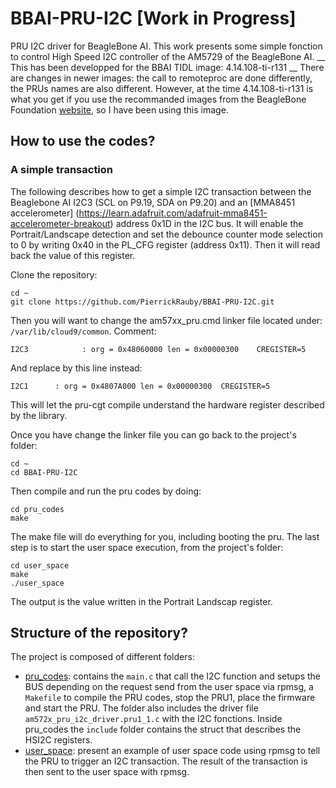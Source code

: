 # BBAI-PRU-I2C [Work in Progress]
PRU I2C driver for BeagleBone AI. This work presents some simple fonction to 
control High Speed I2C controller of the AM5729 of the BeagleBone AI. 
__ This has been developped for the BBAI TIDL image: 4.14.108-ti-r131 __ There 
are changes in newer images: the call to remoteproc are done differently, the 
PRUs names are also different. However, at the time 4.14.108-ti-r131 is 
what you get if you use the recommanded images from the BeagleBone Foundation 
[website](https://beagleboard.org/latest-images), so I have been using this 
image.

## How to use the codes?

### A simple transaction 

The following describes how to get a simple I2C transaction between the
Beaglebone AI I2C3 (SCL on P9.19, SDA on P9.20) and an 
[MMA8451 accelerometer]
(https://learn.adafruit.com/adafruit-mma8451-accelerometer-breakout) address 
0x1D in the I2C bus. It will enable the Portrait/Landscape detection and set the
debounce counter mode selection to 0 by writing 0x40 in the PL_CFG register 
(address 0x11). Then it will read back the value of this register.

Clone the repository:
```
cd ~ 
git clone https://github.com/PierrickRauby/BBAI-PRU-I2C.git
```

Then you will want to change the am57xx_pru.cmd linker file located under:
`/var/lib/cloud9/common`. Comment:
```
I2C3            : org = 0x48060000 len = 0x00000300    CREGISTER=5
```
And replace by this line instead:
```
I2C1      : org = 0x4807A000 len = 0x00000300  CREGISTER=5
```
This will let the pru-cgt compile understand the hardware register described by
the library.

Once you have change the linker file you can go back to the project's folder:
```
cd ~ 
cd BBAI-PRU-I2C
```
Then compile and run the pru codes by doing:
```
cd pru_codes
make 
```

The make file will do everything for you, including booting the pru. The last
step is to start the user space execution, from the project's folder:
```
cd user_space
make
./user_space
```
The output is the value written in the Portrait Landscap register. 

## Structure of the repository? 

The project is composed of different folders:
- [pru_codes](): contains the `main.c` that call the I2C function and setups the
  BUS depending on the request send from the user space via rpmsg, a `Makefile` 
  to compile the PRU codes, stop the PRU1, place the firmware and start the PRU.
  The folder also includes the driver file `am572x_pru_i2c_driver.pru1_1.c` with 
  the I2C fonctions. Inside pru_codes the  `include` folder contains the struct 
  that describes the HSI2C registers. 
- [user_space](): present an example of user space code using rpmsg to tell
  the PRU to trigger an I2C transaction. The result of the transaction is then 
  sent to the user space with rpmsg.




